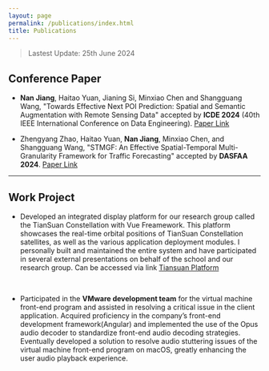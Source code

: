 ```yaml
---
layout: page
permalink: /publications/index.html
title: Publications
---
```


> Lastest Update: 25th June 2024

## Conference Paper

- **Nan Jiang**, Haitao Yuan, Jianing Si, Minxiao Chen and Shangguang Wang, "Towards Effective Next POI Prediction: Spatial and Semantic Augmentation with Remote Sensing Data" accepted by **ICDE 2024** (40th IEEE International Conference on Data Engineering). [Paper Link](https://arxiv.org/abs/2404.04271)

- Zhengyang Zhao, Haitao Yuan, **Nan Jiang**, Minxiao Chen, and Shangguang Wang, "STMGF: An Effective Spatial-Temporal Multi-Granularity Framework for Traffic Forecasting" accepted by **DASFAA 2024**. [Paper Link](https://arxiv.org/abs/2404.05774) 

---

## Work Project

- Developed an integrated display platform for our research group called the TianSuan Constellation with Vue Freamework. This platform showcases the real-time orbital positions of TianSuan Constellation satellites, as well as the various application deployment modules. I personally built and maintained the entire system and have participated in several external presentations on behalf of the school and our research group. Can be accessed via link [Tiansuan Platform](http://tle.tiansuan.site/#/)
<br>

- Participated in the **VMware development team** for the virtual machine front-end program and assisted in resolving a critical issue in the client application. Acquired proficiency in the company’s front-end development framework(Angular) and implemented the use of the Opus audio decoder to standardize front-end audio decoding strategies. Eventually developed a solution to resolve audio stuttering issues of the virtual machine front-end program on macOS, greatly enhancing the user audio playback experience.
<br>
